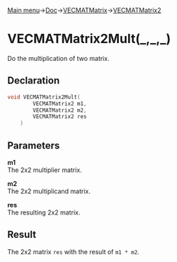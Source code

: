 [Main menu](../../../../Readme.md)->[Doc](../../../VECMATKit.md)->[VECMATMatrix](../../VECMATMatrix.md)->[VECMATMatrix2](../../VECMATMatrix2.md)

# VECMATMatrix2Mult(\_,\_,\_)
Do the multiplication of two matrix.

## **Declaration**
```C
void VECMATMatrix2Mult(
		VECMATMatrix2 m1,
		VECMATMatrix2 m2,
		VECMATMatrix2 res
	)
```


## **Parameters**
**m1**  
The 2x2 multiplier matrix.

**m2**  
The 2x2 multiplicand matrix.

**res**  
The resulting 2x2 matrix.


## **Result**
The 2x2 matrix `res` with the result of `m1 * m2`.
